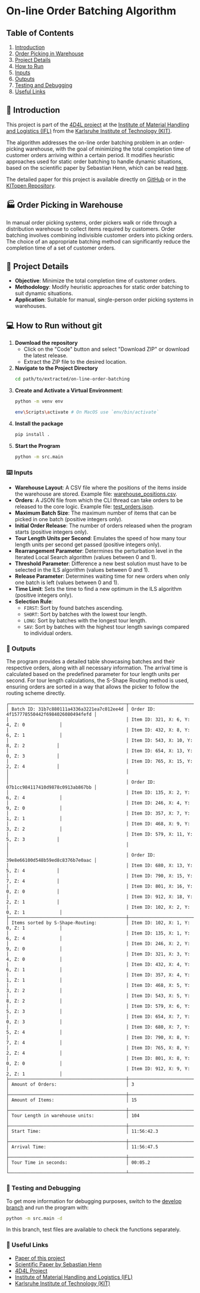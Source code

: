 # On-line Order Batching Algorithm

## Table of Contents
1. [Introduction](#blue_book-introduction)
2. [Order Picking in Warehouse](#factory-order-picking-in-warehouse)
3. [Project Details](#scroll-project-details)
4. [How to Run](#computer-how-to-run)
5. [Inputs](#keyboard-inputs)
6. [Outputs](#incoming_envelope-outputs)
7. [Testing and Debugging](#test_tube-testing-and-debugging)
8. [Useful Links](#link-useful-links)

## :blue_book: Introduction

This project is part of the [4D4L project](https://www.ifl.kit.edu/forschungsprojekte_5762.php) at the [Institute of Material Handling and Logistics (IFL)](https://www.ifl.kit.edu/index.php) from the [Karlsruhe Institute of Technology (KIT)](https://www.kit.edu/).

The algorithm addresses the on-line order batching problem in an order-picking warehouse, with the goal of minimizing the total completion time of customer orders arriving within a certain period. It modifies heuristic approaches used for static order batching to handle dynamic situations, based on the scientific paper by Sebastian Henn, which can be read [here](https://www.sciencedirect.com/science/article/pii/S0305054812000020/).

The detailed paper for this project is available directly on [GitHub](Implementation%20of%20'Algorithms%20for%20on-line%20order%20batching%20in%20an%20order%20picking%20warehouse'%20using%20Python.PDF) or in the [KITopen Repository](https://doi.org/10.5445/ir/1000172331).

## :factory: Order Picking in Warehouse

In manual order picking systems, order pickers walk or ride through a distribution warehouse to collect items required by customers. Order batching involves combining indivisible customer orders into picking orders. The choice of an appropriate batching method can significantly reduce the completion time of a set of customer orders.

## :scroll: Project Details

- **Objective**: Minimize the total completion time of customer orders.
- **Methodology**: Modify heuristic approaches for static order batching to suit dynamic situations.
- **Application**: Suitable for manual, single-person order picking systems in warehouses.

## :computer: How to Run without git
1. **Download the repository**
   - Click on the "Code" button and select "Download ZIP" or download the latest release.
   - Extract the ZIP file to the desired location.
2. **Navigate to the Project Directory**
   ```bash
   cd path/to/extracted/on-line-order-batching
   ```
3. **Create and Activate a Virtual Environment**:
   ```bash
   python -m venv env
   ```
   ```bash
   env\Scripts\activate # On MacOS use `env/bin/activate`
   ```
4. **Install the package**
   ```bash
   pip install .
   ```
5. **Start the Program**
   ```bash
   python -m src.main
   ```

### :keyboard: Inputs
- **Warehouse Layout**: A CSV file where the positions of the items inside the warehouse are stored. Example file: [warehouse_positions.csv](tests/data/warehouse_positions.csv).
- **Orders**: A JSON file from which the CLI thread can take orders to be released to the core logic. Example file: [test_orders.json](tests/data/test_orders.json).
- **Maximum Batch Size**: The maximum number of items that can be picked in one batch (positive integers only).
- **Initial Order Release**: The number of orders released when the program starts (positive integers only).
- **Tour Length Units per Second**: Emulates the speed of how many tour length units per second get passed (positive integers only).
- **Rearrangement Parameter**: Determines the perturbation level in the Iterated Local Search algorithm (values between 0 and 1).
- **Threshold Parameter**: Difference a new best solution must have to be selected in the ILS algorithm (values between 0 and 1).
- **Release Parameter**: Determines waiting time for new orders when only one batch is left (values between 0 and 1).
- **Time Limit**: Sets the time to find a new optimum in the ILS algorithm (positive integers only).
- **Selection Rule**:
  - `FIRST`: Sort by found batches ascending.
  - `SHORT`: Sort by batches with the lowest tour length.
  - `LONG`: Sort by batches with the longest tour length.
  - `SAV`: Sort by batches with the highest tour length savings compared to individual orders.
 
### :incoming_envelope: Outputs
The program provides a detailed table showcasing batches and their respective orders, along with all necessary information. The arrival time is calculated based on the predefined parameter for tour length units per second.
For tour length calculations, the S-Shape Routing method is used, ensuring orders are sorted in a way that allows the picker to follow the routing scheme directly.
```
┌────────────────────────────────────────────┬────────────────────────────────────────────┐
│ Batch ID: 31b7c880111a4336a3221ea7c012ee4d │ Order ID: 4f157778550442f6984026080494fefd │
│                                            │ Item ID: 321, X: 6, Y: 4, Z: 0             │
│                                            │ Item ID: 432, X: 8, Y: 6, Z: 1             │
│                                            │ Item ID: 543, X: 10, Y: 8, Z: 2            │
│                                            │ Item ID: 654, X: 13, Y: 0, Z: 3            │
│                                            │ Item ID: 765, X: 15, Y: 2, Z: 4            │
│                                            │                                            │
│                                            │ Order ID: 07b1cc984117410d9878c0913ab867bb │
│                                            │ Item ID: 135, X: 2, Y: 6, Z: 4             │
│                                            │ Item ID: 246, X: 4, Y: 9, Z: 0             │
│                                            │ Item ID: 357, X: 7, Y: 1, Z: 1             │
│                                            │ Item ID: 468, X: 9, Y: 3, Z: 2             │
│                                            │ Item ID: 579, X: 11, Y: 5, Z: 3            │
│                                            │                                            │
│                                            │ Order ID: 39e8e66100d548b59ed8c8376b7e0aac │
│                                            │ Item ID: 680, X: 13, Y: 5, Z: 4            │
│                                            │ Item ID: 790, X: 15, Y: 7, Z: 4            │
│                                            │ Item ID: 801, X: 16, Y: 0, Z: 0            │
│                                            │ Item ID: 912, X: 18, Y: 2, Z: 1            │
│                                            │ Item ID: 102, X: 2, Y: 0, Z: 1             │
├────────────────────────────────────────────┼────────────────────────────────────────────┤
│ Items sorted by S-Shape-Routing:           │ Item ID: 102, X: 1, Y: 0, Z: 1             │
│                                            │ Item ID: 135, X: 1, Y: 6, Z: 4             │
│                                            │ Item ID: 246, X: 2, Y: 9, Z: 0             │
│                                            │ Item ID: 321, X: 3, Y: 4, Z: 0             │
│                                            │ Item ID: 432, X: 4, Y: 6, Z: 1             │
│                                            │ Item ID: 357, X: 4, Y: 1, Z: 1             │
│                                            │ Item ID: 468, X: 5, Y: 3, Z: 2             │
│                                            │ Item ID: 543, X: 5, Y: 8, Z: 2             │
│                                            │ Item ID: 579, X: 6, Y: 5, Z: 3             │
│                                            │ Item ID: 654, X: 7, Y: 0, Z: 3             │
│                                            │ Item ID: 680, X: 7, Y: 5, Z: 4             │
│                                            │ Item ID: 790, X: 8, Y: 7, Z: 4             │
│                                            │ Item ID: 765, X: 8, Y: 2, Z: 4             │
│                                            │ Item ID: 801, X: 8, Y: 0, Z: 0             │
│                                            │ Item ID: 912, X: 9, Y: 2, Z: 1             │
├────────────────────────────────────────────┼────────────────────────────────────────────┤
│ Amount of Orders:                          │ 3                                          │
├────────────────────────────────────────────┼────────────────────────────────────────────┤
│ Amount of Items:                           │ 15                                         │
├────────────────────────────────────────────┼────────────────────────────────────────────┤
│ Tour Length in warehouse units:            │ 104                                        │
├────────────────────────────────────────────┼────────────────────────────────────────────┤
│ Start Time:                                │ 11:56:42.3                                 │
├────────────────────────────────────────────┼────────────────────────────────────────────┤
│ Arrival Time:                              │ 11:56:47.5                                 │
├────────────────────────────────────────────┼────────────────────────────────────────────┤
│ Tour Time in seconds:                      │ 00:05.2                                    │
└────────────────────────────────────────────┴────────────────────────────────────────────┘
```

### :test_tube: Testing and Debugging
To get more information for debugging purposes, switch to the [develop branch](../../tree/develop) and run the program with:
```bash
python -m src.main -d
```
In this branch, test files are available to check the functions separately.

### :link: Useful Links
- [Paper of this project](https://doi.org/10.5445/ir/1000172331)
- [Scientific Paper by Sebastian Henn](https://www.sciencedirect.com/science/article/pii/S0305054812000020/)
- [4D4L Project](https://www.ifl.kit.edu/forschungsprojekte_5762.php)
- [Institute of Material Handling and Logistics (IFL)](https://www.ifl.kit.edu/index.php)
- [Karlsruhe Institute of Technology (KIT)](https://www.kit.edu/)
